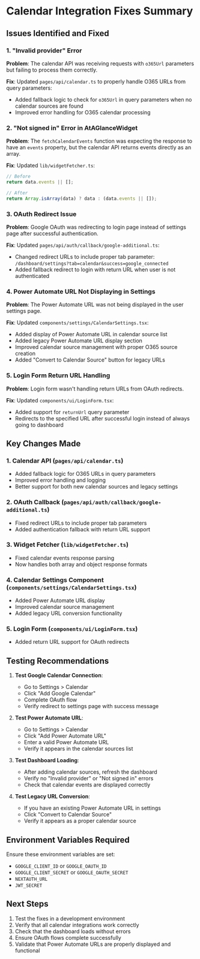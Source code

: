 # Calendar Integration Fixes Summary

## Issues Identified and Fixed

### 1. "Invalid provider" Error
**Problem**: The calendar API was receiving requests with `o365Url` parameters but failing to process them correctly.

**Fix**: Updated `pages/api/calendar.ts` to properly handle O365 URLs from query parameters:
- Added fallback logic to check for `o365Url` in query parameters when no calendar sources are found
- Improved error handling for O365 calendar processing

### 2. "Not signed in" Error in AtAGlanceWidget
**Problem**: The `fetchCalendarEvents` function was expecting the response to have an `events` property, but the calendar API returns events directly as an array.

**Fix**: Updated `lib/widgetFetcher.ts`:
```typescript
// Before
return data.events || [];

// After  
return Array.isArray(data) ? data : (data.events || []);
```

### 3. OAuth Redirect Issue
**Problem**: Google OAuth was redirecting to login page instead of settings page after successful authentication.

**Fix**: Updated `pages/api/auth/callback/google-additional.ts`:
- Changed redirect URLs to include proper tab parameter: `/dashboard/settings?tab=calendar&success=google_connected`
- Added fallback redirect to login with return URL when user is not authenticated

### 4. Power Automate URL Not Displaying in Settings
**Problem**: The Power Automate URL was not being displayed in the user settings page.

**Fix**: Updated `components/settings/CalendarSettings.tsx`:
- Added display of Power Automate URL in calendar source list
- Added legacy Power Automate URL display section
- Improved calendar source management with proper O365 source creation
- Added "Convert to Calendar Source" button for legacy URLs

### 5. Login Form Return URL Handling
**Problem**: Login form wasn't handling return URLs from OAuth redirects.

**Fix**: Updated `components/ui/LoginForm.tsx`:
- Added support for `returnUrl` query parameter
- Redirects to the specified URL after successful login instead of always going to dashboard

## Key Changes Made

### 1. Calendar API (`pages/api/calendar.ts`)
- Added fallback logic for O365 URLs in query parameters
- Improved error handling and logging
- Better support for both new calendar sources and legacy settings

### 2. OAuth Callback (`pages/api/auth/callback/google-additional.ts`)
- Fixed redirect URLs to include proper tab parameters
- Added authentication fallback with return URL support

### 3. Widget Fetcher (`lib/widgetFetcher.ts`)
- Fixed calendar events response parsing
- Now handles both array and object response formats

### 4. Calendar Settings Component (`components/settings/CalendarSettings.tsx`)
- Added Power Automate URL display
- Improved calendar source management
- Added legacy URL conversion functionality

### 5. Login Form (`components/ui/LoginForm.tsx`)
- Added return URL support for OAuth redirects

## Testing Recommendations

1. **Test Google Calendar Connection**:
   - Go to Settings > Calendar
   - Click "Add Google Calendar"
   - Complete OAuth flow
   - Verify redirect to settings page with success message

2. **Test Power Automate URL**:
   - Go to Settings > Calendar
   - Click "Add Power Automate URL"
   - Enter a valid Power Automate URL
   - Verify it appears in the calendar sources list

3. **Test Dashboard Loading**:
   - After adding calendar sources, refresh the dashboard
   - Verify no "Invalid provider" or "Not signed in" errors
   - Check that calendar events are displayed correctly

4. **Test Legacy URL Conversion**:
   - If you have an existing Power Automate URL in settings
   - Click "Convert to Calendar Source"
   - Verify it appears as a proper calendar source

## Environment Variables Required

Ensure these environment variables are set:
- `GOOGLE_CLIENT_ID` or `GOOGLE_OAUTH_ID`
- `GOOGLE_CLIENT_SECRET` or `GOOGLE_OAUTH_SECRET`
- `NEXTAUTH_URL`
- `JWT_SECRET`

## Next Steps

1. Test the fixes in a development environment
2. Verify that all calendar integrations work correctly
3. Check that the dashboard loads without errors
4. Ensure OAuth flows complete successfully
5. Validate that Power Automate URLs are properly displayed and functional
